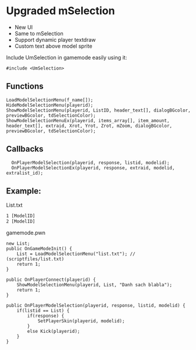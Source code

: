 # Upgraded mSelection 
- New UI
- Same to mSelection
- Support dynamic player textdraw
- Custom text above model sprite

Include UmSelection in gamemode easily using it:

```pawn
#include <UmSelection>
```

## Functions

```pawn
LoadModelSelectionMenu(f_name[]);
HideModelSelectionMenu(playerid);
ShowModelSelectionMenu(playerid, ListID, header_text[], dialogBGcolor, previewBGcolor, tdSelectionColor);
ShowModelSelectionMenuEx(playerid, items_array[], item_amount, header_text[], extraid, Xrot, Yrot, Zrot, mZoom, dialogBGcolor, previewBGcolor, tdSelectionColor);
```

## Callbacks

```pawn
  OnPlayerModelSelection(playerid, response, listid, modelid);
  OnPlayerModelSelectionEx(playerid, response, extraid, modelid, extralist_id);
```

## Example:

List.txt
```txt
1 [ModelID]
2 [ModelID]
```

gamemode.pwn
```pawn
new List;
public OnGameModeInit()	{
	List = LoadModelSelectionMenu("list.txt"); // (scriptfiles/list.txt)
	return 1;
}

public OnPlayerConnect(playerid) {
	ShowModelSelectionMenu(playerid, List, "Danh sach blabla");
	return 1;
}

public OnPlayerModelSelection(playerid, response, listid, modelid) {
	if(listid == List) {
		if(response) {
			SetPlayerSkin(playerid, modelid);
		}
		else Kick(playerid);
	}
}
```
